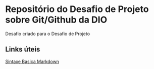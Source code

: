# Repositório do Desafio de Projeto sobre Git/Github da DIO
Desafio criado para o Desafio de Projeto

## Links úteis
[Sintaxe Basica Markdown](https://www.markdownguide.org/basic-syntax)
